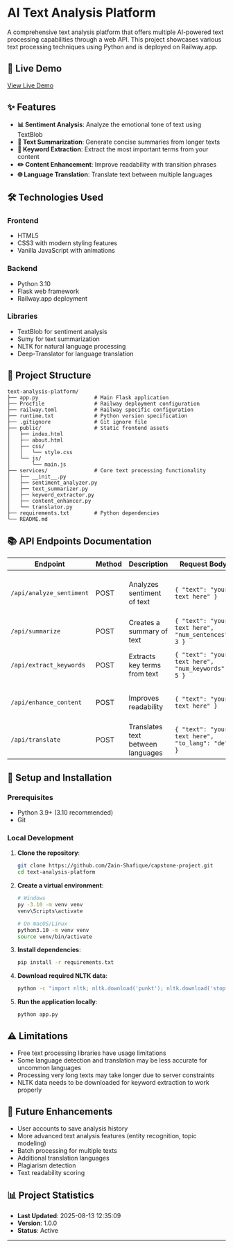 # AI Text Analysis Platform

A comprehensive text analysis platform that offers multiple AI-powered text processing capabilities through a web API. This project showcases various text processing techniques using Python and is deployed on Railway.app.

## 🔗 Live Demo

[View Live Demo](https://web-production-f09c.up.railway.app/)

## ✨ Features

- **📊 Sentiment Analysis**: Analyze the emotional tone of text using TextBlob
- **📝 Text Summarization**: Generate concise summaries from longer texts
- **🔑 Keyword Extraction**: Extract the most important terms from your content
- **✏️ Content Enhancement**: Improve readability with transition phrases
- **🌐 Language Translation**: Translate text between multiple languages

## 🛠️ Technologies Used

### Frontend
- HTML5
- CSS3 with modern styling features
- Vanilla JavaScript with animations

### Backend
- Python 3.10
- Flask web framework
- Railway.app deployment

### Libraries
- TextBlob for sentiment analysis
- Sumy for text summarization
- NLTK for natural language processing
- Deep-Translator for language translation

## 📁 Project Structure

```
text-analysis-platform/
├── app.py                  # Main Flask application
├── Procfile                # Railway deployment configuration
├── railway.toml            # Railway specific configuration
├── runtime.txt             # Python version specification
├── .gitignore              # Git ignore file
├── public/                 # Static frontend assets
│   ├── index.html
│   ├── about.html
│   ├── css/
│   │   └── style.css
│   └── js/
│       └── main.js
├── services/               # Core text processing functionality
│   ├── __init__.py
│   ├── sentiment_analyzer.py
│   ├── text_summarizer.py
│   ├── keyword_extractor.py
│   ├── content_enhancer.py
│   └── translator.py
├── requirements.txt        # Python dependencies
└── README.md
```

## 📚 API Endpoints Documentation

| Endpoint | Method | Description | Request Body | Response |
|----------|--------|-------------|--------------|----------|
| `/api/analyze_sentiment` | POST | Analyzes sentiment of text | `{ "text": "your text here" }` | Sentiment polarity, category, and subjectivity |
| `/api/summarize` | POST | Creates a summary of text | `{ "text": "your text here", "num_sentences": 3 }` | Summarized text with stats |
| `/api/extract_keywords` | POST | Extracts key terms from text | `{ "text": "your text here", "num_keywords": 5 }` | Top keywords with frequencies |
| `/api/enhance_content` | POST | Improves readability | `{ "text": "your text here" }` | Enhanced text with transition phrases |
| `/api/translate` | POST | Translates text between languages | `{ "text": "your text here", "to_lang": "de" }` | Translated text and language details |

## 🚀 Setup and Installation

### Prerequisites
- Python 3.9+ (3.10 recommended)
- Git

### Local Development

1. **Clone the repository**:
   ```bash
   git clone https://github.com/Zain-Shafique/capstone-project.git
   cd text-analysis-platform
   ```

2. **Create a virtual environment**:
   ```bash
   # Windows
   py -3.10 -m venv venv
   venv\Scripts\activate
   
   # On macOS/Linux
   python3.10 -m venv venv
   source venv/bin/activate
   ```

3. **Install dependencies**:
   ```bash
   pip install -r requirements.txt
   ```

4. **Download required NLTK data**:
   ```bash
   python -c "import nltk; nltk.download('punkt'); nltk.download('stopwords'); nltk.download('averaged_perceptron_tagger')"
   ```

5. **Run the application locally**:
   ```bash
   python app.py
   ```

## ⚠️ Limitations

- Free text processing libraries have usage limitations
- Some language detection and translation may be less accurate for uncommon languages
- Processing very long texts may take longer due to server constraints
- NLTK data needs to be downloaded for keyword extraction to work properly

## 🔮 Future Enhancements

- User accounts to save analysis history
- More advanced text analysis features (entity recognition, topic modeling)
- Batch processing for multiple texts
- Additional translation languages
- Plagiarism detection
- Text readability scoring

## 📊 Project Statistics

- **Last Updated**: 2025-08-13 12:35:09
- **Version**: 1.0.0
- **Status**: Active

---